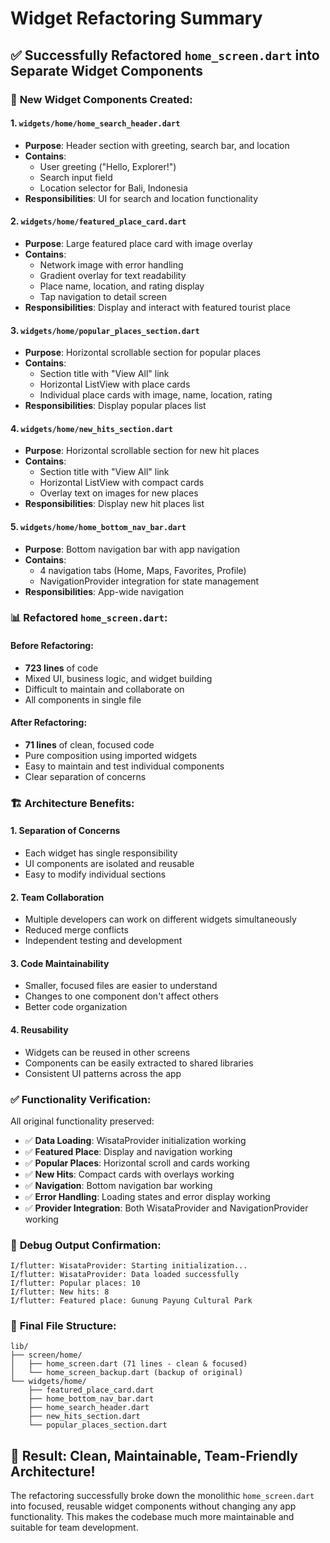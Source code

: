 # Widget Refactoring Summary

## ✅ Successfully Refactored `home_screen.dart` into Separate Widget Components

### 📁 **New Widget Components Created:**

#### 1. **`widgets/home/home_search_header.dart`**
- **Purpose**: Header section with greeting, search bar, and location
- **Contains**: 
  - User greeting ("Hello, Explorer!")
  - Search input field
  - Location selector for Bali, Indonesia
- **Responsibilities**: UI for search and location functionality

#### 2. **`widgets/home/featured_place_card.dart`**
- **Purpose**: Large featured place card with image overlay
- **Contains**:
  - Network image with error handling
  - Gradient overlay for text readability
  - Place name, location, and rating display
  - Tap navigation to detail screen
- **Responsibilities**: Display and interact with featured tourist place

#### 3. **`widgets/home/popular_places_section.dart`**
- **Purpose**: Horizontal scrollable section for popular places
- **Contains**:
  - Section title with "View All" link
  - Horizontal ListView with place cards
  - Individual place cards with image, name, location, rating
- **Responsibilities**: Display popular places list

#### 4. **`widgets/home/new_hits_section.dart`**
- **Purpose**: Horizontal scrollable section for new hit places
- **Contains**:
  - Section title with "View All" link
  - Horizontal ListView with compact cards
  - Overlay text on images for new places
- **Responsibilities**: Display new hit places list

#### 5. **`widgets/home/home_bottom_nav_bar.dart`**
- **Purpose**: Bottom navigation bar with app navigation
- **Contains**:
  - 4 navigation tabs (Home, Maps, Favorites, Profile)
  - NavigationProvider integration for state management
- **Responsibilities**: App-wide navigation

### 📊 **Refactored `home_screen.dart`:**

#### **Before Refactoring:**
- **723 lines** of code
- Mixed UI, business logic, and widget building
- Difficult to maintain and collaborate on
- All components in single file

#### **After Refactoring:**
- **71 lines** of clean, focused code
- Pure composition using imported widgets
- Easy to maintain and test individual components
- Clear separation of concerns

### 🏗️ **Architecture Benefits:**

#### **1. Separation of Concerns**
- Each widget has single responsibility
- UI components are isolated and reusable
- Easy to modify individual sections

#### **2. Team Collaboration**
- Multiple developers can work on different widgets simultaneously
- Reduced merge conflicts
- Independent testing and development

#### **3. Code Maintainability**
- Smaller, focused files are easier to understand
- Changes to one component don't affect others
- Better code organization

#### **4. Reusability**
- Widgets can be reused in other screens
- Components can be easily extracted to shared libraries
- Consistent UI patterns across the app

### ✅ **Functionality Verification:**

All original functionality preserved:
- ✅ **Data Loading**: WisataProvider initialization working
- ✅ **Featured Place**: Display and navigation working
- ✅ **Popular Places**: Horizontal scroll and cards working
- ✅ **New Hits**: Compact cards with overlays working
- ✅ **Navigation**: Bottom navigation bar working
- ✅ **Error Handling**: Loading states and error display working
- ✅ **Provider Integration**: Both WisataProvider and NavigationProvider working

### 🎯 **Debug Output Confirmation:**
```
I/flutter: WisataProvider: Starting initialization...
I/flutter: WisataProvider: Data loaded successfully
I/flutter: Popular places: 10
I/flutter: New hits: 8
I/flutter: Featured place: Gunung Payung Cultural Park
```

### 📂 **Final File Structure:**
```
lib/
├── screen/home/
│   ├── home_screen.dart (71 lines - clean & focused)
│   └── home_screen_backup.dart (backup of original)
└── widgets/home/
    ├── featured_place_card.dart
    ├── home_bottom_nav_bar.dart
    ├── home_search_header.dart
    ├── new_hits_section.dart
    └── popular_places_section.dart
```

## 🚀 **Result: Clean, Maintainable, Team-Friendly Architecture!**

The refactoring successfully broke down the monolithic `home_screen.dart` into focused, reusable widget components without changing any app functionality. This makes the codebase much more maintainable and suitable for team development.